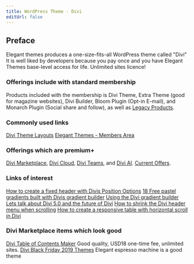 ```yaml
---
title: WordPress Theme - Divi
editUrl: false
---
```


## Preface

Elegant themes produces a one-size-fits-all WordPress theme called "Divi"
It is well liked by developers because you pay once and you have Elegant Themes base-level access for life. Unlimited sites licence!

### Offerings include with standard membership

Products included with the membership is Divi Theme, Extra Theme (good for magazine websites), Divi Builder, Bloom Plugin (Opt-in E-mail), and Monarch Plugin (Social share and follow), as well as [Legacy Products](https://www.elegantthemes.com/members-area/legacy/).

### Commonly used links

[Divi Theme Layouts](https://www.elegantthemes.com/layouts/)
[Elegant Themes - Members Area](https://www.elegantthemes.com/members-area/)

### Offerings which are premium+

[Divi Marketplace](https://www.elegantthemes.com/marketplace/), [Divi Cloud](https://www.elegantthemes.com/divi-cloud/), [Divi Teams](https://www.elegantthemes.com/teams/), and [Divi AI](https://www.elegantthemes.com/ai/). [Current Offers](https://www.elegantthemes.com/members-area/offers/).

### Links of interest

[How to create a fixed header with Divis Position Options](https://www.elegantthemes.com/blog/divi-resources/how-to-create-a-fixed-header-with-divis-position-options)
[18 Free pastel gradients built with Divis gradient builder](https://www.elegantthemes.com/blog/divi-resources/18-free-pastel-gradients-built-with-divis-gradient-builder)
[Using the Divi gradient builder](https://www.elegantthemes.com/documentation/divi/gradient-builder/)
[Lets talk about Divi 5.0 and the future of Divi](https://www.elegantthemes.com/blog/general-news/the-future-of-divi)
[How to shrink the Divi header menu when scrolling](https://www.peeayecreative.com/how-to-shrink-the-divi-header-menu-when-scrolling/)
[How to create a responsive table with horizontal scroll in Divi](https://www.elegantthemes.com/blog/divi-resources/how-to-create-a-responsive-table-with-horizontal-scroll-in-divi)

### Divi Marketplace items which look good

[Divi Table of Contents Maker](https://www.elegantthemes.com/marketplace/divi-table-of-contents-maker/) Good quality, USD18 one-time fee, unlimited sites.
[Divi Black Friday 2019 Themes](https://elegantthemesexamples.com/) Elegant espresso machine is a good theme
